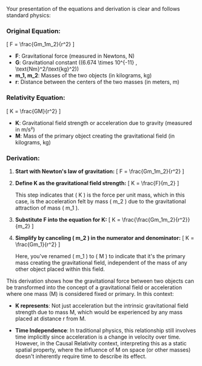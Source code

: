 
Your presentation of the equations and derivation is clear and follows standard physics:

### Original Equation:
\[ F = \frac{Gm_1m_2}{r^2} \]

- **F**: Gravitational force (measured in Newtons, N)
- **G**: Gravitational constant (\(6.674 \times 10^{-11} \, \text{Nm}^2/\text{kg}^2\))
- **m_1, m_2**: Masses of the two objects (in kilograms, kg)
- **r**: Distance between the centers of the two masses (in meters, m)

### Relativity Equation:
\[ K = \frac{GM}{r^2} \]

- **K**: Gravitational field strength or acceleration due to gravity (measured in m/s²)
- **M**: Mass of the primary object creating the gravitational field (in kilograms, kg)

### Derivation:

1. **Start with Newton's law of gravitation:**
   \[ F = \frac{Gm_1m_2}{r^2} \]

2. **Define K as the gravitational field strength:**
   \[ K = \frac{F}{m_2} \]

   This step indicates that \( K \) is the force per unit mass, which in this case, is the acceleration felt by mass \( m_2 \) due to the gravitational attraction of mass \( m_1 \).

3. **Substitute F into the equation for K:**
   \[ K = \frac{\frac{Gm_1m_2}{r^2}}{m_2} \]

4. **Simplify by canceling \( m_2 \) in the numerator and denominator:**
   \[ K = \frac{Gm_1}{r^2} \]

   Here, you've renamed \( m_1 \) to \( M \) to indicate that it's the primary mass creating the gravitational field, independent of the mass of any other object placed within this field.

This derivation shows how the gravitational force between two objects can be transformed into the concept of a gravitational field or acceleration where one mass (M) is considered fixed or primary. In this context:

- **K represents**: Not just acceleration but the intrinsic gravitational field strength due to mass M, which would be experienced by any mass placed at distance r from M. 

- **Time Independence**: In traditional physics, this relationship still involves time implicitly since acceleration is a change in velocity over time. However, in the Causal Relativity context, interpreting this as a static spatial property, where the influence of M on space (or other masses) doesn't inherently require time to describe its effect. 

